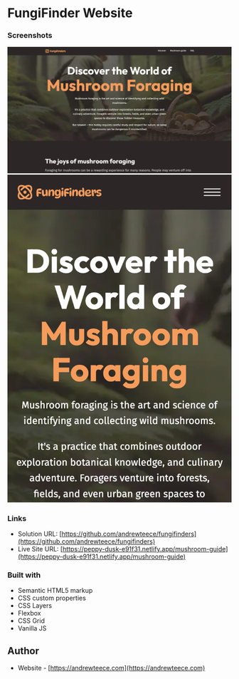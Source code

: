 # FungiFinder Website 

### Screenshots

![](/assets/%20FungiFindersw.png)
![](/assets/FungiFinderMobile.png)

### Links

- Solution URL: [https://github.com/andrewteece/fungifinders](https://github.com/andrewteece/fungifinders)
- Live Site URL: [https://peppy-dusk-e91f31.netlify.app/mushroom-guide](https://peppy-dusk-e91f31.netlify.app/mushroom-guide)

### Built with

- Semantic HTML5 markup
- CSS custom properties
- CSS Layers
- Flexbox
- CSS Grid
- Vanilla JS

## Author

- Website - [https://andrewteece.com](https://andrewteece.com)

